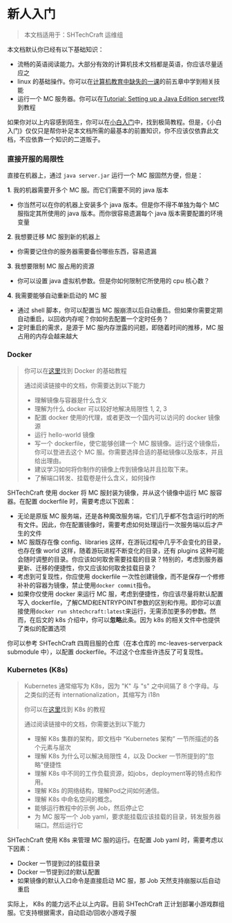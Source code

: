 # 新人入门
> 本文档适用于：SHTechCraft 运维组

本文档默认你已经有以下基础知识：
- 流畅的英语阅读能力。大部分有效的计算机技术文档都是英语，你应该尽量适应之
- linux 的基础操作。你可以在[计算机教育中缺失的一课](https://missing-semester-cn.github.io/)的前五章中学到相关技能
- 运行一个 MC 服务器。你可以在[Tutorial: Setting up a Java Edition server](https://minecraft.wiki/w/Tutorial:Setting_up_a_Java_Edition_server)找到教程

如果你对以上内容感到陌生，你可以在[小白入门](小白入门.md)中，找到极简教程。但是，《小白入门》仅仅只是帮你补足本文档所需的最基本的前置知识，你不应该仅依靠此文档，不应依靠一个知识的二道贩子。

### 直接开服的局限性
直接在机器上，通过 `java server.jar` 运行一个 MC 服固然方便，但是：

**1**. 我的机器需要开多个 MC 服。而它们需要不同的 java 版本
  - 你当然可以在你的机器上安装多个 java 版本。但是你不得不单独为每个 MC 服指定其所使用的 java 版本。而你很容易遗漏每个 java 版本需要配置的环境变量

**2**. 我想要迁移 MC 服到新的机器上
  - 你需要记住你的服务器需要备份哪些东西，容易遗漏

**3**. 我想要限制 MC 服占用的资源
  - 你可以设置 java 虚拟机参数。但是你如何限制它所使用的 cpu 核心数？

**4**. 我需要能够自动重新启动的 MC 服
  - 通过 shell 脚本，你可以配置当 MC 服崩溃以后自动重启。但如果你需要定期自动重启，以回收内存呢？你如何去配置一个定时任务？
  - 定时重启的需求，是源于 MC 服内存泄露的问题，即随着时间的推移，MC 服占用的内存会越来越大

### Docker
> 你可以在[这里](https://docs.docker.com/get-started/)找到 Docker 的基础教程
>
> 通过阅读链接中的文档，你需要达到以下能力
> - 理解镜像与容器是什么含义
> - 理解为什么 docker 可以较好地解决局限性 1, 2, 3
> - 配置 docker 使用的代理，或者更改一个国内可以访问的 docker 镜像源
> - 运行 hello-world 镜像
> - 写一个 dockerfile，使它能够创建一个 MC 服镜像。运行这个镜像后，你可以登进去这个 MC 服。你需要选择合适的基础镜像以及版本，并且给出理由。
> - 建议学习如何将你制作的镜像上传到镜像站并且拉取下来。
> - 了解端口转发、挂载卷是什么含义，如何操作

SHTechCraft 使用 docker 将 MC 服封装为镜像，并从这个镜像中运行 MC 服容器。在配置 dockerfile 时，需要考虑以下因素：
- 无论是原版 MC 服务端，还是各种魔改服务端，它们几乎都不包含运行时的所有文件。因此，你在配置镜像时，需要考虑如何处理运行一次服务端以后才产生的文件
- MC 服既存在像 config、libraries 这样，在游玩过程中几乎不会变化的目录，也存在像 world 这样，随着游玩进程不断变化的目录，还有 plugins 这种可能会随时调整的目录。你应该如何取舍需要挂载的目录？特别的，考虑到服务器更新、迁移的便捷性，你又应该如何取舍挂载目录？
- 考虑到可复现性，你应使用 dockerfile 一次性创建镜像，而不是保存一个修修补补的容器为镜像，禁止使用`docker commit`指令。
- 如果你仅使用 docker 来运行 MC 服，考虑到便捷性，你应该尽量将默认配置写入 dockerfile，了解CMD和ENTRYPOINT参数的区别和作用。即你可以直接使用`docker run shtechcraft:latest`来运行，无需添加更多的参数。然而，在后文的 k8s 介绍中，你可以**忽略**此条。因为 k8s 的相关文件中也提供了类似的配置选项

你可以参考 SHTechCraft 四周目服的仓库（在本仓库的 mc-leaves-serverpack submodule 中），以配置 dockerfile。不过这个仓库些许违反了可复现性。

### Kubernetes (K8s)
> Kubernetes 通常缩写为 K8s，因为 "K" 与 "s" 之中间隔了 8 个字母。与之类似的还有 internationalization，其缩写为 i18n
>
> 你可以在[这里](https://kubernetes.io/zh-cn/docs/home/)找到 K8s 的教程
>
> 通过阅读链接中的文档，你需要达到以下能力
> - 理解 K8s 集群的架构，即文档中 “Kubernetes 架构” 一节所描述的各个元素与层次
> - 理解 K8s 为什么可以解决局限性 4，以及 Docker 一节所提到的“忽略”便捷性
> - 理解 K8s 中不同的工作负载资源，如jobs，deployment等的特点和作用。
> - 理解 K8s 的网络结构，理解Pod之间如何通信。
> - 理解 K8s 中命名空间的概念。
> - 能够运行教程中的示例 Job，然后停止它
> - 为 MC 服写一个 Job yaml，要求能挂载应该挂载的目录，转发服务器端口。然后运行它

SHTechCraft 使用 K8s 来管理 MC 服的运行。在配置 Job yaml 时，需要考虑以下因素：
- Docker 一节提到过的挂载目录
- Docker 一节提到过的默认配置
- 如果镜像的默认入口命令是直接启动 MC 服，那 Job 天然支持崩服以后自动重启

实际上， K8s 的能力远不止以上内容。目前 SHTechCraft 正计划部署小游戏群组服。它支持根据需求，自动启动/回收小游戏子服

